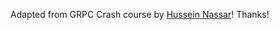 Adapted from GRPC Crash course by [Hussein Nassar](https://www.youtube.com/watch?v=Yw4rkaTc0f8)! Thanks!